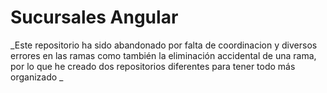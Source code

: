 # Sucursales Angular
_Este repositorio ha sido abandonado por falta de coordinacion y diversos errores en las ramas como también la eliminación accidental de una rama, por lo que he creado dos repositorios diferentes para tener todo más organizado _
